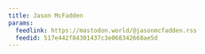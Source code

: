 ```yaml
---
title: Jason McFadden
params:
  feedlink: https://mastodon.world/@jasonmcfadden.rss
  feedid: 517e442f84301437c3e068342668ae5d
---
```

